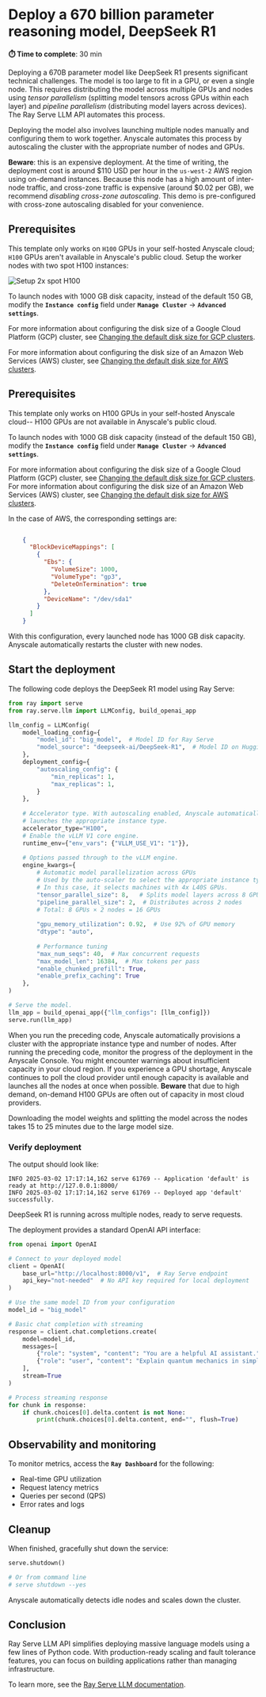 # Deploy a 670 billion parameter reasoning model, DeepSeek R1

**⏱️ Time to complete**: 30 min

Deploying a 670B parameter model like DeepSeek R1 presents significant technical challenges. The model is too large to fit in a GPU, or even a single node. This requires distributing the model across multiple GPUs and nodes using *tensor parallelism* (splitting model tensors across GPUs within each layer) and *pipeline parallelism* (distributing model layers across devices). The Ray Serve LLM API automates this process.

Deploying the model also involves launching multiple nodes manually and configuring them to work together. Anyscale automates this process by autoscaling the cluster with the appropriate number of nodes and GPUs.

**Beware**: this is an expensive deployment. At the time of writing, the deployment cost is around $110 USD per hour in the `us-west-2` AWS region using on-demand instances. Because this node has a high amount of inter-node traffic, and cross-zone traffic is expensive (around $0.02 per GB), we recommend *disabling cross-zone autoscaling*. This demo is pre-configured with cross-zone autoscaling disabled for your convenience.

## Prerequisites

This template only works on `H100` GPUs in your self-hosted Anyscale cloud; `H100` GPUs aren't available in Anyscale's public cloud. Setup the worker nodes with two spot H100 instances:

![Setup 2x spot H100](../../assets/2x-spot-H100-workers.png)

To launch nodes with 1000 GB disk capacity, instead of the default 150 GB, modify the **`Instance config`** field under **`Manage Cluster`** → **`Advanced settings`**.

For more information about configuring the disk size of a Google Cloud Platform (GCP) cluster, see [Changing the default disk size for GCP clusters](https://docs.anyscale.com/configuration/compute/gcp/#changing-the-default-disk-size).

For more information about configuring the disk size of an Amazon Web Services (AWS) cluster, see [Changing the default disk size for AWS clusters](https://docs.anyscale.com/configuration/compute/aws/#changing-the-default-disk-size).

## Prerequisites

This template only works on H100 GPUs in your self-hosted Anyscale cloud-- H100 GPUs are not available in Anyscale's public cloud.

To launch nodes with 1000 GB disk capacity (instead of the default 150 GB), modify the **`Instance config`** field under **`Manage Cluster`** → **`Advanced settings`**.

For more information about configuring the disk size of a Google Cloud Platform (GCP) cluster, see [Changing the default disk size for GCP clusters](https://docs.anyscale.com/configuration/compute/gcp/#changing-the-default-disk-size).
For more information about configuring the disk size of an Amazon Web Services (AWS) cluster, see [Changing the default disk size for AWS clusters](https://docs.anyscale.com/configuration/compute/aws/#changing-the-default-disk-size).

In the case of AWS, the corresponding settings are:

```json

    {
      "BlockDeviceMappings": [
        {
          "Ebs": {
            "VolumeSize": 1000,
            "VolumeType": "gp3",
            "DeleteOnTermination": true
          },
          "DeviceName": "/dev/sda1"
        }
      ]
    }
```

With this configuration, every launched node has 1000 GB disk capacity. Anyscale automatically restarts the cluster with new nodes.

## Start the deployment

The following code deploys the DeepSeek R1 model using Ray Serve:


```python
from ray import serve
from ray.serve.llm import LLMConfig, build_openai_app

llm_config = LLMConfig(
    model_loading_config={
        "model_id": "big_model",  # Model ID for Ray Serve
        "model_source": "deepseek-ai/DeepSeek-R1",  # Model ID on Hugging Face
    },
    deployment_config={
        "autoscaling_config": {
            "min_replicas": 1,
            "max_replicas": 1,
        }
    },
    
    # Accelerator type. With autoscaling enabled, Anyscale automatically
    # launches the appropriate instance type.
    accelerator_type="H100",
    # Enable the vLLM V1 core engine.
    runtime_env={"env_vars": {"VLLM_USE_V1": "1"}},
    
    # Options passed through to the vLLM engine.
    engine_kwargs={
        # Automatic model parallelization across GPUs
        # Used by the auto-scaler to select the appropriate instance type.
        # In this case, it selects machines with 4x L40S GPUs.
        "tensor_parallel_size": 8,   # Splits model layers across 8 GPUs per node
        "pipeline_parallel_size": 2,  # Distributes across 2 nodes
        # Total: 8 GPUs × 2 nodes = 16 GPUs
        
        "gpu_memory_utilization": 0.92,  # Use 92% of GPU memory
        "dtype": "auto",
        
        # Performance tuning
        "max_num_seqs": 40,  # Max concurrent requests
        "max_model_len": 16384,  # Max tokens per pass
        "enable_chunked_prefill": True,
        "enable_prefix_caching": True
    },
)

# Serve the model.
llm_app = build_openai_app({"llm_configs": [llm_config]})
serve.run(llm_app)
```

When you run the preceding code, Anyscale automatically provisions a cluster with the appropriate instance type and number of nodes.
After running the preceding code, monitor the progress of the deployment in the Anyscale Console.
You might encounter warnings about insufficient capacity in your cloud region. If you experience a GPU shortage, Anyscale continues to poll the cloud provider until enough capacity is available and launches all the nodes at once when possible.
**Beware** that due to high demand, on-demand H100 GPUs are often out of capacity in most cloud providers.

Downloading the model weights and splitting the model across the nodes takes 15 to 25 minutes due to the large model size.

### Verify deployment

The output should look like:
```
INFO 2025-03-02 17:17:14,162 serve 61769 -- Application 'default' is ready at http://127.0.0.1:8000/
INFO 2025-03-02 17:17:14,162 serve 61769 -- Deployed app 'default' successfully.
```

DeepSeek R1 is running across multiple nodes, ready to serve requests.


The deployment provides a standard OpenAI API interface:



```python
from openai import OpenAI

# Connect to your deployed model
client = OpenAI(
    base_url="http://localhost:8000/v1",  # Ray Serve endpoint
    api_key="not-needed"  # No API key required for local deployment
)

# Use the same model ID from your configuration
model_id = "big_model"

# Basic chat completion with streaming
response = client.chat.completions.create(
    model=model_id,
    messages=[
        {"role": "system", "content": "You are a helpful AI assistant."},
        {"role": "user", "content": "Explain quantum mechanics in simple terms."}
    ],
    stream=True
)

# Process streaming response
for chunk in response:
    if chunk.choices[0].delta.content is not None:
        print(chunk.choices[0].delta.content, end="", flush=True)
```

## Observability and monitoring

To monitor metrics, access the **`Ray Dashboard`** for the following:
- Real-time GPU utilization
- Request latency metrics
- Queries per second (QPS)
- Error rates and logs


## Cleanup

When finished, gracefully shut down the service:


```python
serve.shutdown()

# Or from command line
# serve shutdown --yes
```

Anyscale automatically detects idle nodes and scales down the cluster.

## Conclusion

Ray Serve LLM API simplifies deploying massive language models using a few lines of Python code. With production-ready scaling and fault tolerance features, you can focus on building applications rather than managing infrastructure.

To learn more, see the [Ray Serve LLM documentation](https://docs.ray.io/en/latest/serve/llm/serving-llms.html).
